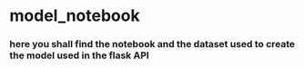 # model_notebook

### here you shall find the notebook and the dataset used to create the model used in the flask API
